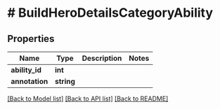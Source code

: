# # BuildHeroDetailsCategoryAbility

## Properties

Name | Type | Description | Notes
------------ | ------------- | ------------- | -------------
**ability_id** | **int** |  |
**annotation** | **string** |  |

[[Back to Model list]](../../README.md#models) [[Back to API list]](../../README.md#endpoints) [[Back to README]](../../README.md)

